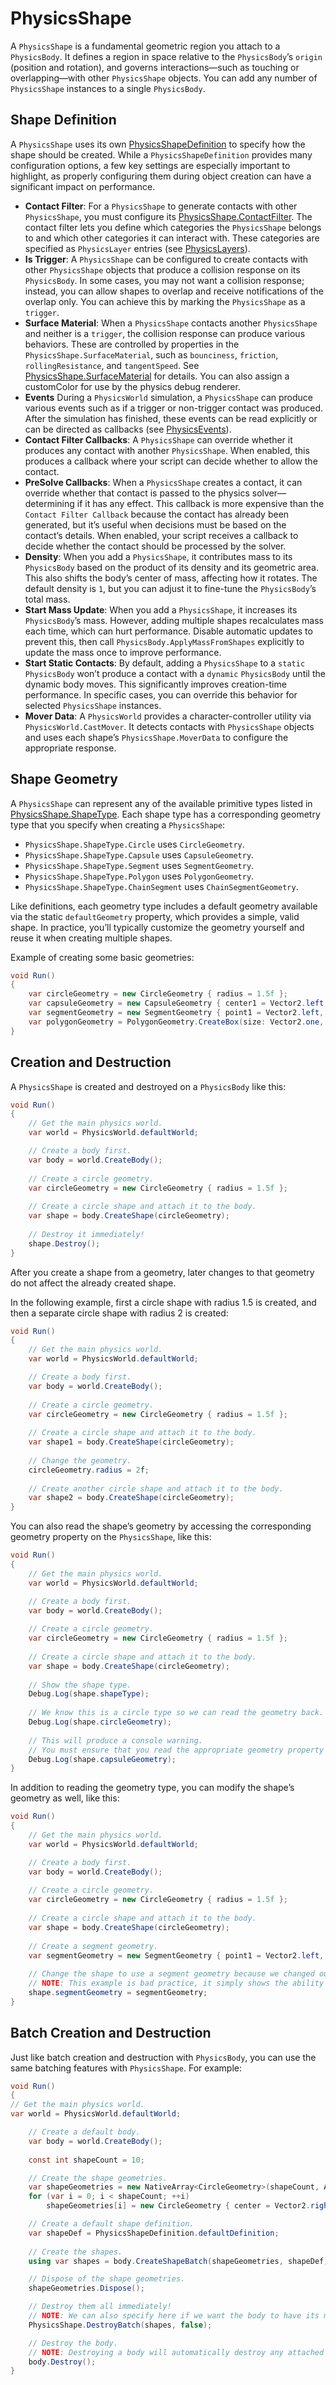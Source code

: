 # PhysicsShape

A `PhysicsShape` is a fundamental geometric region you attach to a `PhysicsBody`.
It defines a region in space relative to the `PhysicsBody`’s `origin` (position and rotation), and governs interactions—such as touching or overlapping—with other `PhysicsShape` objects.
You can add any number of `PhysicsShape` instances to a single `PhysicsBody`.

## Shape Definition

A `PhysicsShape` uses its own [PhysicsShapeDefinition](https://docs.unity3d.com/6000.3/Documentation/ScriptReference/LowLevelPhysics2D.PhysicsShapeDefinition.html) to specify how the shape should be created.
While a `PhysicsShapeDefinition` provides many configuration options, a few key settings are especially important to highlight, as properly configuring them during object creation can have a significant impact on performance.

- **Contact Filter**: For a `PhysicsShape` to generate contacts with other `PhysicsShape`, you must configure its [PhysicsShape.ContactFilter](https://docs.unity3d.com/6000.3/Documentation/ScriptReference/LowLevelPhysics2D.PhysicsShape.ContactFilter.html). The contact filter lets you define which categories the `PhysicsShape` belongs to and which other categories it can interact with. These categories are specified as `PhysicsLayer` entries (see [PhysicsLayers](PhysicsLayers.md)).
- **Is Trigger**: A `PhysicsShape` can be configured to create contacts with other `PhysicsShape` objects that produce a collision response on its `PhysicsBody`. In some cases, you may not want a collision response; instead, you can allow shapes to overlap and receive notifications of the overlap only. You can achieve this by marking the `PhysicsShape` as a `trigger`.
- **Surface Material**: When a `PhysicsShape` contacts another `PhysicsShape` and neither is a `trigger`, the collision response can produce various behaviors. These are controlled by properties in the `PhysicsShape.SurfaceMaterial`, such as `bounciness`, `friction`, `rollingResistance`, and `tangentSpeed`. See [PhysicsShape.SurfaceMaterial](https://docs.unity3d.com/6000.3/Documentation/ScriptReference/LowLevelPhysics2D.PhysicsShape.SurfaceMaterial.html) for details. You can also assign a customColor for use by the physics debug renderer.
- **Events** During a `PhysicsWorld` simulation, a `PhysicsShape` can produce various events such as if a trigger or non-trigger contact was produced. After the simulation has finished, these events can be read explicitly or can be directed as callbacks (see [PhysicsEvents](PhysicsEvents.md)).
- **Contact Filter Callbacks**: A `PhysicsShape` can override whether it produces any contact with another `PhysicsShape`. When enabled, this produces a callback where your script can decide whether to allow the contact.
- **PreSolve Callbacks**: When a `PhysicsShape` creates a contact, it can override whether that contact is passed to the physics solver—determining if it has any effect. This callback is more expensive than the `Contact Filter Callback` because the contact has already been generated, but it’s useful when decisions must be based on the contact’s details. When enabled, your script receives a callback to decide whether the contact should be processed by the solver.
- **Density**: When you add a `PhysicsShape`, it contributes mass to its `PhysicsBody` based on the product of its density and its geometric area. This also shifts the body’s center of mass, affecting how it rotates. The default density is `1`, but you can adjust it to fine-tune the `PhysicsBody`’s total mass.
- **Start Mass Update**: When you add a `PhysicsShape`, it increases its `PhysicsBody`’s mass. However, adding multiple shapes recalculates mass each time, which can hurt performance. Disable automatic updates to prevent this, then call `PhysicsBody.ApplyMassFromShapes` explicitly to update the mass once to improve performance.
- **Start Static Contacts**: By default, adding a `PhysicsShape` to a `static` `PhysicsBody` won’t produce a contact with a `dynamic` `PhysicsBody` until the dynamic body moves. This significantly improves creation-time performance. In specific cases, you can override this behavior for selected `PhysicsShape` instances.
- **Mover Data**: A `PhysicsWorld` provides a character-controller utility via `PhysicsWorld.CastMover`. It detects contacts with `PhysicsShape` objects and uses each shape’s `PhysicsShape.MoverData` to configure the appropriate response.

## Shape Geometry

A `PhysicsShape` can represent any of the available primitive types listed in [PhysicsShape.ShapeType](https://docs.unity3d.com/6000.3/Documentation/ScriptReference/LowLevelPhysics2D.PhysicsShape.ShapeType.html).
Each shape type has a corresponding geometry type that you specify when creating a `PhysicsShape`:
- `PhysicsShape.ShapeType.Circle` uses `CircleGeometry`.
- `PhysicsShape.ShapeType.Capsule` uses `CapsuleGeometry`.
- `PhysicsShape.ShapeType.Segment` uses `SegmentGeometry`.
- `PhysicsShape.ShapeType.Polygon` uses `PolygonGeometry`.
- `PhysicsShape.ShapeType.ChainSegment` uses `ChainSegmentGeometry`.

Like definitions, each geometry type includes a default geometry available via the static `defaultGeometry` property, which provides a simple, valid shape.
In practice, you’ll typically customize the geometry yourself and reuse it when creating multiple shapes.

Example of creating some basic geometries:

```csharp
void Run()
{
    var circleGeometry = new CircleGeometry { radius = 1.5f };
    var capsuleGeometry = new CapsuleGeometry { center1 = Vector2.left, center2 = Vector2.right, radius = 0.5f };
    var segmentGeometry = new SegmentGeometry { point1 = Vector2.left, point2 = Vector2.right }
    var polygonGeometry = PolygonGeometry.CreateBox(size: Vector2.one, radius: 0.25f );
}
```




## Creation and Destruction

A `PhysicsShape` is created and destroyed on a `PhysicsBody` like this:

```csharp
void Run()
{
    // Get the main physics world.
    var world = PhysicsWorld.defaultWorld;

    // Create a body first.
    var body = world.CreateBody();
    
    // Create a circle geometry.
    var circleGeometry = new CircleGeometry { radius = 1.5f };
    
    // Create a circle shape and attach it to the body.
    var shape = body.CreateShape(circleGeometry);
    
    // Destroy it immediately!
    shape.Destroy();
}
```

After you create a shape from a geometry, later changes to that geometry do not affect the already created shape.

In the following example, first a circle shape with radius 1.5 is created, and then a separate circle shape with radius 2 is created:

```csharp
void Run()
{
    // Get the main physics world.
    var world = PhysicsWorld.defaultWorld;

    // Create a body first.
    var body = world.CreateBody();
    
    // Create a circle geometry.
    var circleGeometry = new CircleGeometry { radius = 1.5f };
    
    // Create a circle shape and attach it to the body.
    var shape1 = body.CreateShape(circleGeometry);
    
    // Change the geometry.
    circleGeometry.radius = 2f;
    
    // Create another circle shape and attach it to the body.
    var shape2 = body.CreateShape(circleGeometry);
}
```

You can also read the shape’s geometry by accessing the corresponding geometry property on the `PhysicsShape`, like this:

```csharp
void Run()
{
    // Get the main physics world.
    var world = PhysicsWorld.defaultWorld;

    // Create a body first.
    var body = world.CreateBody();
    
    // Create a circle geometry.
    var circleGeometry = new CircleGeometry { radius = 1.5f };
    
    // Create a circle shape and attach it to the body.
    var shape = body.CreateShape(circleGeometry);
    
    // Show the shape type.
    Debug.Log(shape.shapeType);
    
    // We know this is a circle type so we can read the geometry back.
    Debug.Log(shape.circleGeometry);
    
    // This will produce a console warning.
    // You must ensure that you read the appropriate geometry property for the current shape type.
    Debug.Log(shape.capsuleGeometry);
}
```
In addition to reading the geometry type, you can modify the shape’s geometry as well, like this:

```csharp
void Run()
{
    // Get the main physics world.
    var world = PhysicsWorld.defaultWorld;

    // Create a body first.
    var body = world.CreateBody();
    
    // Create a circle geometry.
    var circleGeometry = new CircleGeometry { radius = 1.5f };
    
    // Create a circle shape and attach it to the body.
    var shape = body.CreateShape(circleGeometry);
    
    // Create a segment geometry.
    var segmentGeometry = new SegmentGeometry { point1 = Vector2.left, point2 = Vector2.right };
    
    // Change the shape to use a segment geometry because we changed our minds!
    // NOTE: This example is bad practice, it simply shows the ability to change the shape geometry.
    shape.segmentGeometry = segmentGeometry;
}
```

## Batch Creation and Destruction

Just like batch creation and destruction with `PhysicsBody`, you can use the same batching features with `PhysicsShape`. For example:

```csharp
void Run()
{
// Get the main physics world.
var world = PhysicsWorld.defaultWorld;

    // Create a default body.
    var body = world.CreateBody();
    
    const int shapeCount = 10;

    // Create the shape geometries.
    var shapeGeometries = new NativeArray<CircleGeometry>(shapeCount, Allocator.Temp);
    for (var i = 0; i < shapeCount; ++i)
        shapeGeometries[i] = new CircleGeometry { center = Vector2.right * i, radius = (i + 1) * 0.1f };

    // Create a default shape definition.
    var shapeDef = PhysicsShapeDefinition.defaultDefinition;
    
    // Create the shapes.
    using var shapes = body.CreateShapeBatch(shapeGeometries, shapeDef);

    // Dispose of the shape geometries.
    shapeGeometries.Dispose();

    // Destroy them all immediately!
    // NOTE: We can also specify here if we want the body to have its mass updated.
    PhysicsShape.DestroyBatch(shapes, false);

    // Destroy the body.
    // NOTE: Destroying a body will automatically destroy any attached shapes so the batch destruction above isn't really required.
    body.Destroy();
}  
```
